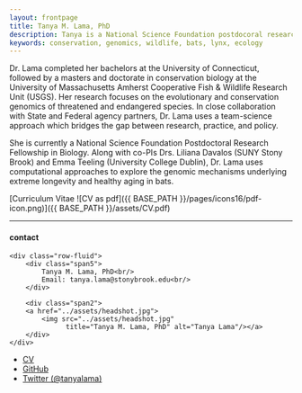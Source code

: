 ```yaml
---
layout: frontpage
title: Tanya M. Lama, PhD
description: Tanya is a National Science Foundation postdocoral research fellow in Biology at SUNY Stony Brook University. 
keywords: conservation, genomics, wildlife, bats, lynx, ecology
---
```


Dr. Lama completed her bachelors at the University of Connecticut, followed by a masters and doctorate in conservation biology at the University of Massachusetts Amherst Cooperative Fish & Wildlife Research Unit (USGS). Her research focuses on the evolutionary and conservation genomics of threatened and endangered species. In close collaboration with State and Federal agency partners, Dr. Lama uses a team-science approach which bridges the gap between research, practice, and policy. 

She is currently a National Science Foundation Postdoctoral Research Fellowship in Biology. Along with co-PIs Drs. Liliana Davalos (SUNY Stony Brook) and Emma Teeling (University College Dublin), Dr. Lama uses computational approaches to explore the genomic mechanisms underlying extreme longevity and healthy aging in bats. 

[Curriculum Vitae ![CV as pdf]({{ BASE_PATH }}/pages/icons16/pdf-icon.png)]({{ BASE_PATH }}/assets/CV.pdf)<br/>


---


<div class="container">
<h4><a name="contact"></a>contact</h4>

    <div class="row-fluid">
        <div class="span5">
            Tanya M. Lama, PhD<br/>
            Email: tanya.lama@stonybrook.edu<br/>
        </div>

        <div class="span2">
        <a href="../assets/headshot.jpg">
            <img src="../assets/headshot.jpg"
                  title="Tanya M. Lama, PhD" alt="Tanya Lama"/></a>
        </div>
    </div>
</div>

<div class="navbar">
  <div class="navbar-inner">
      <ul class="nav">
          <li><a href="{{ BASE_PATH }}/assets/CV.pdf">CV</a></li>
          <li><a href="https://github.com/tanyalama">GitHub</a></li>
          <li><a href="https://twitter.com/tanyalama">Twitter (@tanyalama)</a></li>
      </ul>
  </div>
</div>
